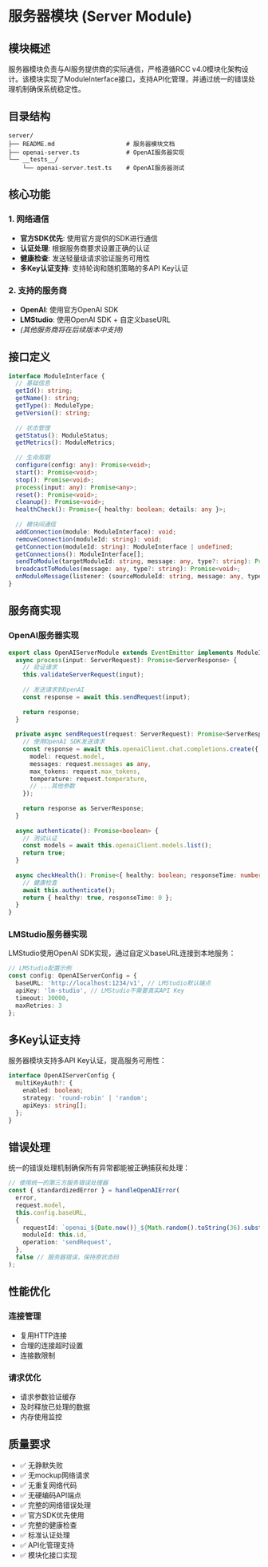 # 服务器模块 (Server Module)

## 模块概述

服务器模块负责与AI服务提供商的实际通信，严格遵循RCC v4.0模块化架构设计。该模块实现了ModuleInterface接口，支持API化管理，并通过统一的错误处理机制确保系统稳定性。

## 目录结构

```
server/
├── README.md                    # 服务器模块文档
├── openai-server.ts             # OpenAI服务器实现
└── __tests__/
    └── openai-server.test.ts    # OpenAI服务器测试
```

## 核心功能

### 1. 网络通信
- **官方SDK优先**: 使用官方提供的SDK进行通信
- **认证处理**: 根据服务商要求设置正确的认证
- **健康检查**: 发送轻量级请求验证服务可用性
- **多Key认证支持**: 支持轮询和随机策略的多API Key认证

### 2. 支持的服务商
- **OpenAI**: 使用官方OpenAI SDK
- **LMStudio**: 使用OpenAI SDK + 自定义baseURL
- *(其他服务商将在后续版本中支持)*

## 接口定义

```typescript
interface ModuleInterface {
  // 基础信息
  getId(): string;
  getName(): string;
  getType(): ModuleType;
  getVersion(): string;
  
  // 状态管理
  getStatus(): ModuleStatus;
  getMetrics(): ModuleMetrics;
  
  // 生命周期
  configure(config: any): Promise<void>;
  start(): Promise<void>;
  stop(): Promise<void>;
  process(input: any): Promise<any>;
  reset(): Promise<void>;
  cleanup(): Promise<void>;
  healthCheck(): Promise<{ healthy: boolean; details: any }>;
  
  // 模块间通信
  addConnection(module: ModuleInterface): void;
  removeConnection(moduleId: string): void;
  getConnection(moduleId: string): ModuleInterface | undefined;
  getConnections(): ModuleInterface[];
  sendToModule(targetModuleId: string, message: any, type?: string): Promise<any>;
  broadcastToModules(message: any, type?: string): Promise<void>;
  onModuleMessage(listener: (sourceModuleId: string, message: any, type: string) => void): void;
}
```

## 服务商实现

### OpenAI服务器实现
```typescript
export class OpenAIServerModule extends EventEmitter implements ModuleInterface {
  async process(input: ServerRequest): Promise<ServerResponse> {
    // 验证请求
    this.validateServerRequest(input);
    
    // 发送请求到OpenAI
    const response = await this.sendRequest(input);
    
    return response;
  }
  
  private async sendRequest(request: ServerRequest): Promise<ServerResponse> {
    // 使用OpenAI SDK发送请求
    const response = await this.openaiClient.chat.completions.create({
      model: request.model,
      messages: request.messages as any,
      max_tokens: request.max_tokens,
      temperature: request.temperature,
      // ...其他参数
    });
    
    return response as ServerResponse;
  }
  
  async authenticate(): Promise<boolean> {
    // 测试认证
    const models = await this.openaiClient.models.list();
    return true;
  }
  
  async checkHealth(): Promise<{ healthy: boolean; responseTime: number; error?: string }> {
    // 健康检查
    await this.authenticate();
    return { healthy: true, responseTime: 0 };
  }
}
```

### LMStudio服务器实现
LMStudio使用OpenAI SDK实现，通过自定义baseURL连接到本地服务：

```typescript
// LMStudio配置示例
const config: OpenAIServerConfig = {
  baseURL: 'http://localhost:1234/v1', // LMStudio默认端点
  apiKey: 'lm-studio', // LMStudio不需要真实API Key
  timeout: 30000,
  maxRetries: 3
};
```

## 多Key认证支持

服务器模块支持多API Key认证，提高服务可用性：

```typescript
interface OpenAIServerConfig {
  multiKeyAuth?: {
    enabled: boolean;
    strategy: 'round-robin' | 'random';
    apiKeys: string[];
  };
}
```

## 错误处理

统一的错误处理机制确保所有异常都能被正确捕获和处理：

```typescript
// 使用统一的第三方服务错误处理器
const { standardizedError } = handleOpenAIError(
  error,
  request.model,
  this.config.baseURL,
  {
    requestId: `openai_${Date.now()}_${Math.random().toString(36).substr(2, 9)}`,
    moduleId: this.id,
    operation: 'sendRequest',
  },
  false // 服务器错误，保持原状态码
);
```

## 性能优化

### 连接管理
- 复用HTTP连接
- 合理的连接超时设置
- 连接数限制

### 请求优化
- 请求参数验证缓存
- 及时释放已处理的数据
- 内存使用监控

## 质量要求

- ✅ 无静默失败
- ✅ 无mockup网络请求
- ✅ 无重复网络代码
- ✅ 无硬编码API端点
- ✅ 完整的网络错误处理
- ✅ 官方SDK优先使用
- ✅ 完整的健康检查
- ✅ 标准认证处理
- ✅ API化管理支持
- ✅ 模块化接口实现